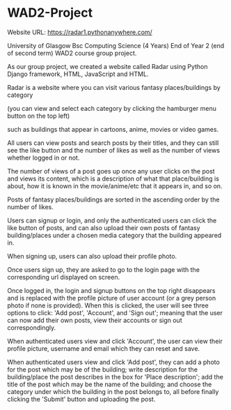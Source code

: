# WAD2-Project

Website URL: https://radar1.pythonanywhere.com/

University of Glasgow Bsc Computing Science (4 Years) End of Year 2 (end of second term) WAD2 course group project.

As our group project, we created a website called Radar using Python Django framework, HTML, JavaScript and HTML.

Radar is a website where you can visit various fantasy places/buildings by category

(you can view and select each category by clicking the hamburger menu button on the top left)

such as buildings that appear in cartoons, anime, movies or video games.

All users can view posts and search posts by their titles, and they can still see the like button
and the number of likes as well as the number of views whether logged in or not.

The number of views of a post goes up once any user clicks on the post and views its content,
which is a description of what that place/building is about, how it is known in the movie/anime/etc
that it appears in, and so on.

Posts of fantasy places/buildings are sorted in the ascending order by the number of likes.

Users can signup or login, and only the authenticated users can click the like button of posts,
and can also upload their own posts of fantasy building/places under a chosen media category that
the building appeared in.

When signing up, users can also upload their profile photo.

Once users sign up, they are asked to go to the login page with the corresponding url displayed on screen.

Once logged in, the login and signup buttons on the top right disappears and is replaced with
the profile picture of user account (or a grey person photo if none is provided). When this is clicked,
the user will see three options to click: 'Add post', 'Account', and 'Sign out'; meaning that the
user can now add their own posts, view their accounts or sign out correspondingly.

When authenticated users view and click 'Account', the user can view their profile picture,
username and email which they can reset and save.

When authenticated users view and click 'Add post', they can add a photo for the post which may be of the building;
write description for the building/place the post describes in the box for 'Place description'; add the title
of the post which may be the name of the building; and choose the category under which the building in the post
belongs to, all before finally clicking the 'Submit' button and uploading the post.


